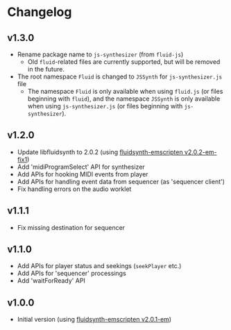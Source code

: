 # Changelog

## v1.3.0

- Rename package name to `js-synthesizer` (from `fluid-js`)
  - Old `fluid`-related files are currently supported, but will be removed in the future.
- The root namespace `Fluid` is changed to `JSSynth` for `js-synthesizer.js` file
  - The namespace `Fluid` is only available when using `fluid.js` (or files beginning with `fluid`), and the namespace `JSSynth` is only available when using `js-synthesizer.js` (or files beginning with `js-synthesizer`).

## v1.2.0

- Update libfluidsynth to 2.0.2 (using [fluidsynth-emscripten v2.0.2-em-fix1](https://github.com/jet2jet/fluidsynth-emscripten/releases/tag/v2.0.2-em-fix1))
- Add 'midiProgramSelect' API for synthesizer
- Add APIs for hooking MIDI events from player
- Add APIs for handling event data from sequencer (as 'sequencer client')
- Fix handling errors on the audio worklet

## v1.1.1

- Fix missing destination for sequencer

## v1.1.0

- Add APIs for player status and seekings (`seekPlayer` etc.)
- Add APIs for 'sequencer' processings
- Add 'waitForReady' API

## v1.0.0

- Initial version (using [fluidsynth-emscripten v2.0.1-em](https://github.com/jet2jet/fluidsynth-emscripten/releases/tag/v2.0.1-em))
